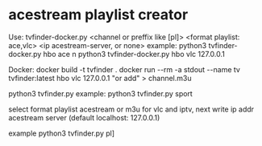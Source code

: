 # acestream playlist creator
Use:
tvfinder-docker.py <channel or preffix like [pl]> <format playlist: ace,vlc> <ip acestream-server, or none>
example:
python3 tvfinder-docker.py hbo ace n
python3 tvfinder-docker.py hbo vlc 127.0.0.1

Docker:
docker build -t tvfinder . 
docker run --rm -a stdout --name tv tvfinder:latest hbo vlc 127.0.0.1    "or add"  > channel.m3u


python3 tvfinder.py <channel or prefix>
example: 
python3 tvfinder.py sport

select format playlist acestream 
or m3u for vlc and iptv, next write ip addr acestream server (default localhost: 127.0.0.1)

example python3 tvfinder.py pl]
